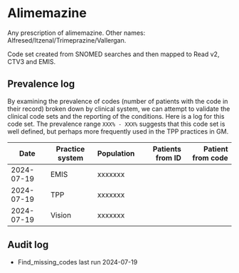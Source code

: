 # Alimemazine

Any prescription of alimemazine. Other names: Alfresed/Itzenal/Trimeprazine/Vallergan.

Code set created from SNOMED searches and then mapped to Read v2, CTV3 and EMIS.

## Prevalence log

By examining the prevalence of codes (number of patients with the code in their record) broken down by clinical system, we can attempt to validate the clinical code sets and the reporting of the conditions. Here is a log for this code set. The prevalence range `XXX% - XXX%` suggests that this code set is well defined, but perhaps more frequently used in the TPP practices in GM.

| Date       | Practice system | Population | Patients from ID | Patient from code |
| ---------- | --------------- | ---------- | ---------------: | ----------------: |
| 2024-07-19 | EMIS            | xxxxxxx    |                  |                   |
| 2024-07-19 | TPP             | xxxxxxx    |                  |                   |
| 2024-07-19 | Vision          | xxxxxxx    |                  |                   |

## Audit log

- Find_missing_codes last run 2024-07-19
